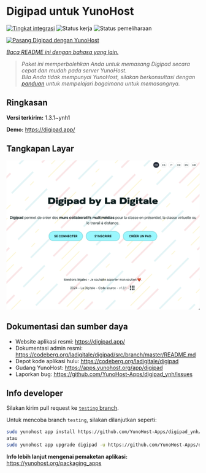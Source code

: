 <!--
N.B.: README ini dibuat secara otomatis oleh <https://github.com/YunoHost/apps/tree/master/tools/readme_generator>
Ini TIDAK boleh diedit dengan tangan.
-->

# Digipad untuk YunoHost

[![Tingkat integrasi](https://dash.yunohost.org/integration/digipad.svg)](https://ci-apps.yunohost.org/ci/apps/digipad/) ![Status kerja](https://ci-apps.yunohost.org/ci/badges/digipad.status.svg) ![Status pemeliharaan](https://ci-apps.yunohost.org/ci/badges/digipad.maintain.svg)

[![Pasang Digipad dengan YunoHost](https://install-app.yunohost.org/install-with-yunohost.svg)](https://install-app.yunohost.org/?app=digipad)

*[Baca README ini dengan bahasa yang lain.](./ALL_README.md)*

> *Paket ini memperbolehkan Anda untuk memasang Digipad secara cepat dan mudah pada server YunoHost.*  
> *Bila Anda tidak mempunyai YunoHost, silakan berkonsultasi dengan [panduan](https://yunohost.org/install) untuk mempelajari bagaimana untuk memasangnya.*

## Ringkasan



**Versi terkirim:** 1.3.1~ynh1

**Demo:** <https://digipad.app/>

## Tangkapan Layar

![Tangkapan Layar pada Digipad](./doc/screenshots/screenshot.png)

## Dokumentasi dan sumber daya

- Website aplikasi resmi: <https://digipad.app/>
- Dokumentasi admin resmi: <https://codeberg.org/ladigitale/digipad/src/branch/master/README.md>
- Depot kode aplikasi hulu: <https://codeberg.org/ladigitale/digipad>
- Gudang YunoHost: <https://apps.yunohost.org/app/digipad>
- Laporkan bug: <https://github.com/YunoHost-Apps/digipad_ynh/issues>

## Info developer

Silakan kirim pull request ke [`testing` branch](https://github.com/YunoHost-Apps/digipad_ynh/tree/testing).

Untuk mencoba branch `testing`, silakan dilanjutkan seperti:

```bash
sudo yunohost app install https://github.com/YunoHost-Apps/digipad_ynh/tree/testing --debug
atau
sudo yunohost app upgrade digipad -u https://github.com/YunoHost-Apps/digipad_ynh/tree/testing --debug
```

**Info lebih lanjut mengenai pemaketan aplikasi:** <https://yunohost.org/packaging_apps>
